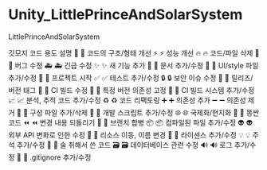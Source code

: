 # Unity_LittlePrinceAndSolarSystem
 LittlePrinceAndSolarSystem

깃모지	코드	용도 설명
🎨	:art:	코드의 구조/형태 개선
⚡️	:zap:	성능 개선
🔥	:fire:	코드/파일 삭제
🐛	:bug:	버그 수정
🚑	:ambulance:	긴급 수정
✨	:sparkles:	새 기능 추가
📝	:memo:	문서 추가/수정
💄	:lipstick:	UI/style 파일 추가/수정
🎉	:tada:	프로젝트 시작
✅	:white_check_mark:	테스트 추가/수정
🔒	:lock:	보안 이슈 수정
🔖	:bookmark:	릴리즈/버전 태그
💚	:green_heart:	CI 빌드 수정
📌	:pushpin:	특정 버전 의존성 고정
👷	:construction_worker:	CI 빌드 시스템 추가/수정
📈	:chart_with_upwards_trend:	분석, 추적 코드 추가/수정
♻️	:recycle:	코드 리팩토링
➕	:heavy_plus_sign:	의존성 추가
➖	:heavy_minus_sign:	의존성 제거
🔧	:wrench:	구성 파일 추가/삭제
🔨	:hammer:	개발 스크립트 추가/수정
🌐	:globe_with_meridians:	국제화/현지화
💩	:poop:	똥싼 코드
⏪	:rewind:	변경 내용 되돌리기
🔀	:twisted_rightwards_arrows:	브랜치 합병
📦	:package:	컴파일된 파일 추가/수정
👽	:alien:	외부 API 변화로 인한 수정
🚚	:truck:	리소스 이동, 이름 변경
📄	:page_facing_up:	라이센스 추가/수정
💡	:bulb:	주석 추가/수정
🍻	:beers:	술 취해서 쓴 코드
🗃	:card_file_box:	데이터베이스 관련 수정
🔊	:loud_sound:	로그 추가/수정
🙈	:see_no_evil:	.gitignore 추가/수정
